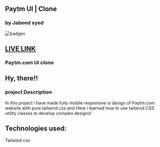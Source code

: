 
## Paytm UI | Clone
### by Jabeed syed

![badges](https://img.shields.io/badge/Shopify.com-tailwindcss-brightgreen)

## [LIVE LINK](https://paytmkaro.netlify.app/)

### Paytm.com UI clone
## Hy, there!!

### project Description

In this project i have made fully mobile responsive ui design of Paytm.com website with pure tailwind css  and Here i learned how to use tailwind CSS utility classes to develop complex designs!
## Technologies used:<br>
Tailwind css


